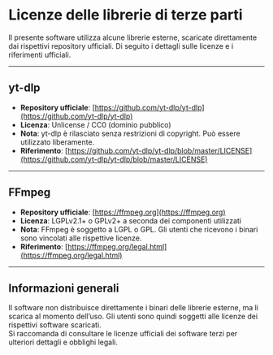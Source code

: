 # Licenze delle librerie di terze parti

Il presente software utilizza alcune librerie esterne, scaricate direttamente dai rispettivi repository ufficiali. Di seguito i dettagli sulle licenze e i riferimenti ufficiali.

---

## yt-dlp

- **Repository ufficiale**: [https://github.com/yt-dlp/yt-dlp](https://github.com/yt-dlp/yt-dlp)  
- **Licenza**: Unlicense / CC0 (dominio pubblico)  
- **Nota**: yt-dlp è rilasciato senza restrizioni di copyright. Può essere utilizzato liberamente.  
- **Riferimento**: [https://github.com/yt-dlp/yt-dlp/blob/master/LICENSE](https://github.com/yt-dlp/yt-dlp/blob/master/LICENSE)

---

## FFmpeg

- **Repository ufficiale**: [https://ffmpeg.org](https://ffmpeg.org)  
- **Licenza**: LGPLv2.1+ o GPLv2+ a seconda dei componenti utilizzati  
- **Nota**: FFmpeg è soggetto a LGPL o GPL. Gli utenti che ricevono i binari sono vincolati alle rispettive licenze.  
- **Riferimento**: [https://ffmpeg.org/legal.html](https://ffmpeg.org/legal.html)

---

## Informazioni generali

Il software non distribuisce direttamente i binari delle librerie esterne, ma li scarica al momento dell’uso. Gli utenti sono quindi soggetti alle licenze dei rispettivi software scaricati.  
Si raccomanda di consultare le licenze ufficiali dei software terzi per ulteriori dettagli e obblighi legali.

